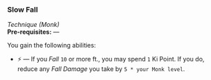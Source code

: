 ### Slow Fall
*Technique (Monk)*  
**Pre-requisites:** —  

You gain the following abilities:
* ⚡ — If you *Fall* `10` or more ft., you may spend `1` Ki Point. If you do, reduce any *Fall Damage* you take by `5 * your Monk level`. 

